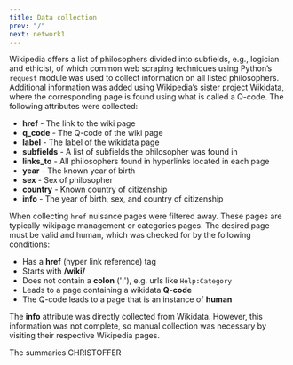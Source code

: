 ```yaml
---
title: Data collection
prev: "/"
next: network1
---
```


Wikipedia offers a list of philosophers divided into subfields, e.g., logician and ethicist, of which common web scraping techniques using Python’s `request` module was used to collect information on all listed philosophers. Additional information was added using Wikipedia’s sister project Wikidata, where the corresponding page is found using what is called a Q-code. The following attributes were collected:

- **href** - The link to the wiki page
- **q_code** - The Q-code of the wiki page
- **label** - The label of the wikidata page
- **subfields** - A list of subfields the philosopher was found in
- **links_to** - All philosophers found in hyperlinks located in each page
- **year** - The known year of birth
- **sex** - Sex of philosopher
- **country** - Known country of citizenship
- **info** - The year of birth, sex, and country of citizenship

When collecting `href` nuisance pages were filtered away. These pages are typically wikipage management or categories pages. The desired page must be valid and human, which was checked for by the following conditions:
- Has a **href** (hyper link reference) tag
- Starts with **/wiki/**
- Does not contain a **colon** (':'), e.g. urls like `Help:Category`
- Leads to a page containing a wikidata **Q-code**
- The Q-code leads to a page that is an instance of **human**

The **info** attribute was directly collected from Wikidata. However, this information was not complete, so manual collection was necessary by visiting their respective Wikipedia pages. 


The summaries CHRISTOFFER





